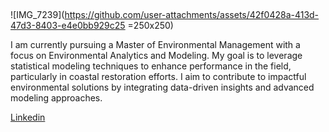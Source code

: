 ##

![IMG_7239](https://github.com/user-attachments/assets/42f0428a-413d-47d3-8403-e4e0bb929c25 =250x250)

I am currently pursuing a Master of Environmental Management with a focus on Environmental Analytics and Modeling. My goal is to leverage statistical modeling techniques to enhance performance in the field, particularly in coastal restoration efforts. I aim to contribute to impactful environmental solutions by integrating data-driven insights and advanced modeling approaches.

[Linkedin](www.linkedin.com/in/masonibrahim)
